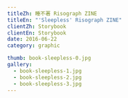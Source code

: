 ```yaml
---
titleZh: 睡不著 Risograph ZINE
titleEn: "'Sleepless' Risograph ZINE"
clientZh: Storybook
clientEn: Storybook
date: 2016-06-22
category: graphic

thumb: book-sleepless-0.jpg
gallery:
  - book-sleepless-1.jpg
  - book-sleepless-2.jpg
  - book-sleepless-3.jpg
---
```

